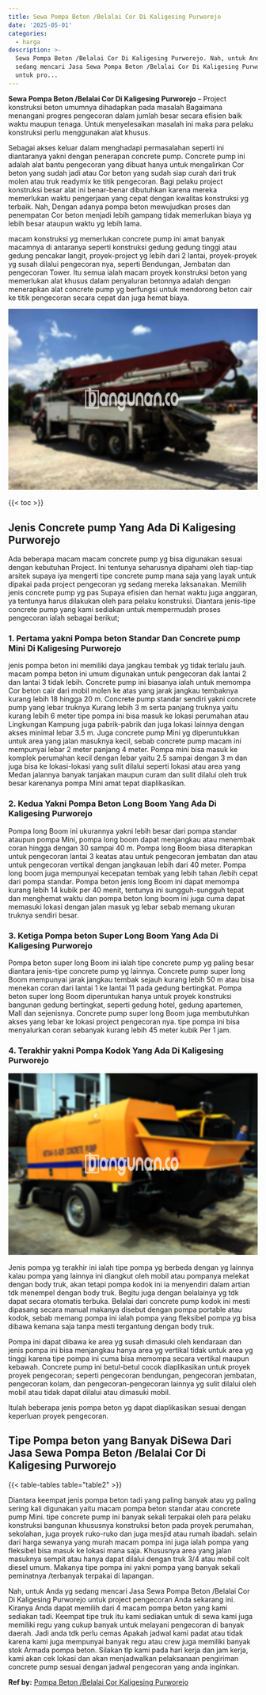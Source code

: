 ```yaml
---
title: Sewa Pompa Beton /Belalai Cor Di Kaligesing Purworejo
date: '2025-05-01'
categories:
  - harga
description: >-
  Sewa Pompa Beton /Belalai Cor Di Kaligesing Purworejo. Nah, untuk Anda yg
  sedang mencari Jasa Sewa Pompa Beton /Belalai Cor Di Kaligesing Purworejo
  untuk pro...
---
```


**Sewa Pompa Beton /Belalai Cor Di Kaligesing Purworejo** – Project konstruksi beton umumnya dihadapkan pada masalah Bagaimana menangani progres pengecoran dalam jumlah besar secara efisien baik waktu maupun tenaga. Untuk menyelesaikan masalah ini maka para pelaku konstruksi perlu menggunakan alat khusus.

Sebagai akses keluar dalam menghadapi permasalahan seperti ini diantaranya yakni dengan penerapan concrete pump. Concrete pump ini adalah alat bantu pengecoran yang dibuat hanya untuk mengalirkan Cor beton yang sudah jadi atau Cor beton yang sudah siap curah dari truk molen atau truk readymix ke titik pengecoran. Bagi pelaku project konstruksi besar alat ini benar-benar dibutuhkan karena mereka memerlukan waktu pengerjaan yang cepat dengan kwalitas konstruksi yg terbaik. Nah, Dengan adanya pompa beton mewujudkan proses dan penempatan Cor beton menjadi lebih gampang tidak memerlukan biaya yg lebih besar ataupun waktu yg lebih lama.

macam konstruksi yg memerlukan concrete pump ini amat banyak macamnya di antaranya seperti konstruksi gedung gedung tinggi atau gedung pencakar langit, proyek-project yg lebih dari 2 lantai, proyek-proyek yg susah dilalui pengecoran nya, seperti Bendungan, Jembatan dan pengecoran Tower. Itu semua ialah macam proyek konstruksi beton yang memerlukan alat khusus dalam penyaluran betonnya adalah dengan menerapkan alat concrete pump yg berfungsi untuk mendorong beton cair ke titik pengecoran secara cepat dan juga hemat biaya.

![Sewa Pompa Beton /Belalai Cor Di Kaligesing Purworejo](/images/sewa-concrete-pump-33.png)

{{< toc >}}

## Jenis Concrete pump Yang Ada Di Kaligesing Purworejo

Ada beberapa macam macam concrete pump yg bisa digunakan sesuai dengan kebutuhan Project. Ini tentunya seharusnya dipahami oleh tiap-tiap arsitek supaya iya mengerti tipe concrete pump mana saja yang layak untuk dipakai pada project pengecoran yg sedang mereka laksanakan. Memilih jenis concrete pump yg pas Supaya efisien dan hemat waktu juga anggaran, ya tentunya harus dilakukan oleh para pelaku konstruksi. Diantara jenis-tipe concrete pump yang kami sediakan untuk mempermudah proses pengecoran ialah sebagai berikut;

### 1\. Pertama yakni Pompa beton Standar Dan Concrete pump Mini Di Kaligesing Purworejo

jenis pompa beton ini memiliki daya jangkau tembak yg tidak terlalu jauh. macam pompa beton ini umum digunakan untuk pengecoran dak lantai 2 dan lantai 3 tidak lebih. Concrete pump ini biasanya ialah untuk memompa Cor beton cair dari mobil molen ke atas yang jarak jangkau tembaknya kurang lebih 18 hingga 20 m. Concrete pump standar sendiri yakni concrete pump yang lebar truknya Kurang lebih 3 m serta panjang truknya yaitu kurang lebih 6 meter tipe pompa ini bisa masuk ke lokasi perumahan atau Lingkungan Kampung juga pabrik-pabrik dan juga lokasi lainnya dengan akses minimal lebar 3.5 m. Juga concrete pump Mini yg diperuntukkan untuk area yang jalan masuknya kecil, sebab concrete pump macam ini mempunyai lebar 2 meter panjang 4 meter. Pompa mini bisa masuk ke komplek perumahan kecil dengan lebar yaitu 2.5 sampai dengan 3 m dan juga bisa ke lokasi-lokasi yang sulit dilalui seperti lokasi atau area yang Medan jalannya banyak tanjakan maupun curam dan sulit dilalui oleh truk besar karenanya pompa Mini amat tepat diaplikasikan.

### 2\. Kedua Yakni Pompa Beton Long Boom Yang Ada Di Kaligesing Purworejo

Pompa long Boom ini ukurannya yakni lebih besar dari pompa standar ataupun pompa Mini, pompa long boom dapat menjangkau atau menembak coran hingga dengan 30 sampai 40 m. Pompa long Boom biasa diterapkan untuk pengecoran lantai 3 keatas atau untuk pengecoran jembatan dan atau untuk pengecoran vertikal dengan jangkauan lebih dari 40 meter. Pompa long boom juga mempunyai kecepatan tembak yang lebih tahan /lebih cepat dari pompa standar. Pompa beton jenis long Boom ini dapat memompa kurang lebih 14 kubik per 40 menit, tentunya ini sungguh-sungguh tepat dan menghemat waktu dan pompa beton long boom ini juga cuma dapat memasuki lokasi dengan jalan masuk yg lebar sebab memang ukuran truknya sendiri besar.

### 3\. Ketiga Pompa beton Super Long Boom Yang Ada Di Kaligesing Purworejo

Pompa beton super long Boom ini ialah tipe concrete pump yg paling besar diantara jenis-tipe concrete pump yg lainnya. Concrete pump super long Boom mempunyai jarak jangkau tembak sejauh kurang lebih 50 m atau bisa menekan coran dari lantai 1 ke lantai 11 pada gedung bertingkat. Pompa beton super long Boom diperuntukan hanya untuk proyek konstruksi bangunan gedung bertingkat, seperti gedung hotel, gedung apartemen, Mall dan sejenisnya. Concrete pump super long Boom juga membutuhkan akses yang lebar ke lokasi project pengecoran nya. tipe pompa ini bisa menyalurkan coran sebanyak kurang lebih 45 meter kubik Per 1 jam.

### 4\. Terakhir yakni Pompa Kodok Yang Ada Di Kaligesing Purworejo

![Sewa Pompa Beton /Belalai Cor Di Kaligesing Purworejo](/images/sewa-concrete-pump-08.png)

Jenis pompa yg terakhir ini ialah tipe pompa yg berbeda dengan yg lainnya kalau pompa yang lainnya ini diangkut oleh mobil atau pompanya melekat dengan body truk, akan tetapi pompa kodok ini ia menyendiri dalam artian tdk menempel dengan body truk. Begitu juga dengan belalainya yg tdk dapat secara otomatis terbuka. Belalai dari concrete pump kodok ini mesti dipasang secara manual makanya disebut dengan pompa portable atau kodok, sebab memang pompa ini ialah pompa yang fleksibel pompa yg bisa dibawa kemana saja tanpa mesti tergantung dengan body truk.

Pompa ini dapat dibawa ke area yg susah dimasuki oleh kendaraan dan jenis pompa ini bisa menjangkau hanya area yg vertikal tidak untuk area yg tinggi karena tipe pompa ini cuma bisa memompa secara vertikal maupun kebawah. Concrete pump ini betul-betul cocok diaplikasikan untuk proyek proyek pengecoran; seperti pengecoran bendungan, pengecoran jembatan, pengecoran kolam, dan pengecoran-pengecoran lainnya yg sulit dilalui oleh mobil atau tidak dapat dilalui atau dimasuki mobil.

Itulah beberapa jenis pompa beton yg dapat diaplikasikan sesuai dengan keperluan proyek pengecoran.

## Tipe Pompa beton yang Banyak DiSewa Dari Jasa Sewa Pompa Beton /Belalai Cor Di Kaligesing Purworejo

{{< table-tables table="table2" >}}

Diantara keempat jenis pompa beton tadi yang paling banyak atau yg paling sering kali digunakan yaitu macam pompa beton standar atau concrete pump Mini. tipe concrete pump ini banyak sekali terpakai oleh para pelaku konstruksi bangunan khususnya konstruksi beton pada proyek perumahan, sekolahan, juga proyek ruko-ruko dan juga mesjid atau rumah ibadah. selain dari harga sewanya yang murah macam pompa ini juga ialah pompa yang fleksibel bisa masuk ke lokasi mana saja. Khususnya area yang jalan masuknya sempit atau hanya dapat dilalui dengan truk 3/4 atau mobil colt diesel umum. Makanya tipe pompa ini yakni pompa yang banyak sekali peminatnya /terbanyak terpakai di lapangan.

Nah, untuk Anda yg sedang mencari Jasa Sewa Pompa Beton /Belalai Cor Di Kaligesing Purworejo untuk project pengecoran Anda sekarang ini. Kiranya Anda dapat memilih dari 4 macam pompa beton yang kami sediakan tadi. Keempat tipe truk itu kami sediakan untuk di sewa kami juga memiliki regu yang cukup banyak untuk melayani pengecoran di banyak daerah. Jadi anda tdk perlu cemas Apakah jadwal kami padat atau tidak karena kami juga mempunyai banyak regu atau crew juga memiliki banyak stok Armada pompa beton. Silakan tlp kami pada hari kerja dan jam kerja, kami akan cek lokasi dan akan menjadwalkan pelaksanaan pengiriman concrete pump sesuai dengan jadwal pengecoran yang anda inginkan.

**Ref by:** [Pompa Beton /Belalai Cor Kaligesing Purworejo](https://id.wikipedia.org/wiki/Pompa)
